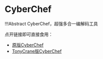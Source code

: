# CyberChef

!!!Abstract
    CyberChef，超强多合一编解码工具

点开链接即可直接食用：

- [原版CyberChef](https://gchq.github.io/CyberChef/)
- [TonyCrane版CyberChef](https://lab.tonycrane.cc/CyberChef/)